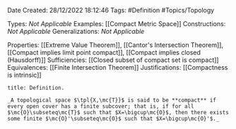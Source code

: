 <div class="topSpace"></div>

Date Created: 28/12/2022 18:12:46
Tags: #Definition #Topics/Topology

Types: _Not Applicable_
Examples: [[Compact Metric Space]]
Constructions: _Not Applicable_
Generalizations: _Not Applicable_

Properties: [[Extreme Value Theorem]], [[Cantor's Intersection Theorem]], [[Compact implies limit point compact]], [[Compact implies closed (Hausdorff)]]
Sufficiencies: [[Closed subset of compact set is compact]]
Equivalences: [[Finite Intersection Theorem]]
Justifications: [[Compactness is intrinsic]]

``` ad-Definition
title: Definition.

_A topological space $\tpl{X,\mc{T}}$ is said to be **compact** if every open cover has a finite subcover; that is, if for all $\mc{O}\subseteq\mc{T}$ such that $X=\bigcup\mc{O}$, then there exists some finite $\mc{O}'\subseteq\mc{O}$ such that $X=\bigcup\mc{O}'$._

```
